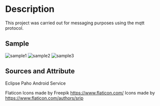# Description
This project was carried out for messaging purposes using the mqtt protocol.
## Sample
![sample1](https://user-images.githubusercontent.com/48598966/136930806-105fc748-329c-44f3-a5ad-6478b778aa73.PNG)
![sample2](https://user-images.githubusercontent.com/48598966/136930805-e90fc97e-3201-4bed-94f6-3ef988538903.PNG)
![sample3](https://user-images.githubusercontent.com/48598966/136930803-1593bfbc-a307-4c04-bc43-1b2c98a28986.PNG)
## Sources and Attribute
Eclipse Paho Android Service

Flaticon
Icons made by Freepik https://www.flaticon.com/
Icons made by https://www.flaticon.com/authors/srip



